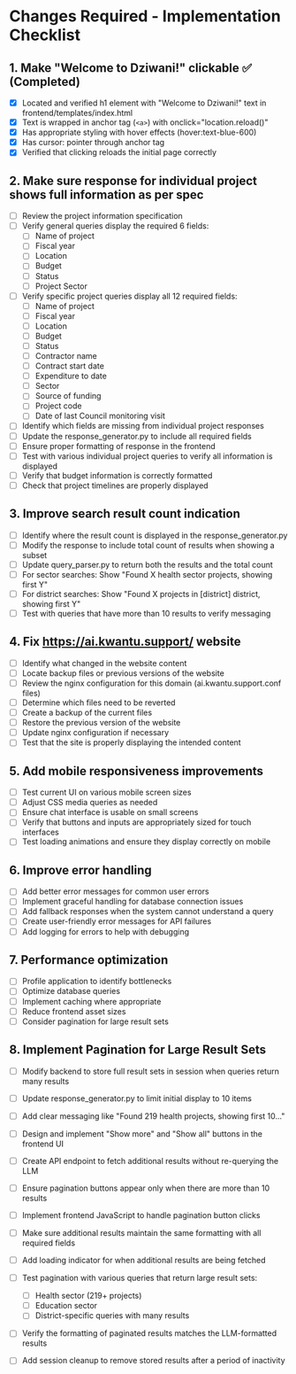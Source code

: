 # Changes Required - Implementation Checklist

## 1. Make "Welcome to Dziwani!" clickable ✅ (Completed)
- [x] Located and verified h1 element with "Welcome to Dziwani!" text in frontend/templates/index.html
- [x] Text is wrapped in anchor tag (`<a>`) with onclick="location.reload()"
- [x] Has appropriate styling with hover effects (hover:text-blue-600)
- [x] Has cursor: pointer through anchor tag
- [x] Verified that clicking reloads the initial page correctly

## 2. Make sure response for individual project shows full information as per spec
- [  ] Review the project information specification
- [  ] Verify general queries display the required 6 fields:
  - [  ] Name of project
  - [  ] Fiscal year
  - [  ] Location
  - [  ] Budget
  - [  ] Status
  - [  ] Project Sector
- [  ] Verify specific project queries display all 12 required fields:
  - [  ] Name of project
  - [  ] Fiscal year
  - [  ] Location
  - [  ] Budget
  - [  ] Status
  - [  ] Contractor name
  - [  ] Contract start date
  - [  ] Expenditure to date
  - [  ] Sector
  - [  ] Source of funding
  - [  ] Project code
  - [  ] Date of last Council monitoring visit
- [  ] Identify which fields are missing from individual project responses
- [  ] Update the response_generator.py to include all required fields
- [  ] Ensure proper formatting of response in the frontend
- [  ] Test with various individual project queries to verify all information is displayed
- [  ] Verify that budget information is correctly formatted
- [  ] Check that project timelines are properly displayed

## 3. Improve search result count indication
- [  ] Identify where the result count is displayed in the response_generator.py
- [  ] Modify the response to include total count of results when showing a subset
- [  ] Update query_parser.py to return both the results and the total count
- [  ] For sector searches: Show "Found X health sector projects, showing first Y"
- [  ] For district searches: Show "Found X projects in [district] district, showing first Y"
- [  ] Test with queries that have more than 10 results to verify messaging

## 4. Fix https://ai.kwantu.support/ website
- [  ] Identify what changed in the website content
- [  ] Locate backup files or previous versions of the website
- [  ] Review the nginx configuration for this domain (ai.kwantu.support.conf files)
- [  ] Determine which files need to be reverted
- [  ] Create a backup of the current files
- [  ] Restore the previous version of the website
- [  ] Update nginx configuration if necessary
- [  ] Test that the site is properly displaying the intended content

## 5. Add mobile responsiveness improvements
- [  ] Test current UI on various mobile screen sizes
- [  ] Adjust CSS media queries as needed
- [  ] Ensure chat interface is usable on small screens
- [  ] Verify that buttons and inputs are appropriately sized for touch interfaces
- [  ] Test loading animations and ensure they display correctly on mobile

## 6. Improve error handling
- [  ] Add better error messages for common user errors
- [  ] Implement graceful handling for database connection issues
- [  ] Add fallback responses when the system cannot understand a query
- [  ] Create user-friendly error messages for API failures
- [  ] Add logging for errors to help with debugging

## 7. Performance optimization
- [  ] Profile application to identify bottlenecks
- [  ] Optimize database queries
- [  ] Implement caching where appropriate
- [  ] Reduce frontend asset sizes
- [  ] Consider pagination for large result sets

## 8. Implement Pagination for Large Result Sets
- [  ] Modify backend to store full result sets in session when queries return many results
- [  ] Update response_generator.py to limit initial display to 10 items
- [  ] Add clear messaging like "Found 219 health projects, showing first 10..."
- [  ] Design and implement "Show more" and "Show all" buttons in the frontend UI
- [  ] Create API endpoint to fetch additional results without re-querying the LLM
- [  ] Ensure pagination buttons appear only when there are more than 10 results
- [  ] Implement frontend JavaScript to handle pagination button clicks
- [  ] Make sure additional results maintain the same formatting with all required fields
- [  ] Add loading indicator for when additional results are being fetched
- [  ] Test pagination with various queries that return large result sets:
    - [  ] Health sector (219+ projects)
    - [  ] Education sector
    - [  ] District-specific queries with many results
- [  ] Verify the formatting of paginated results matches the LLM-formatted results
- [  ] Add session cleanup to remove stored results after a period of inactivity

